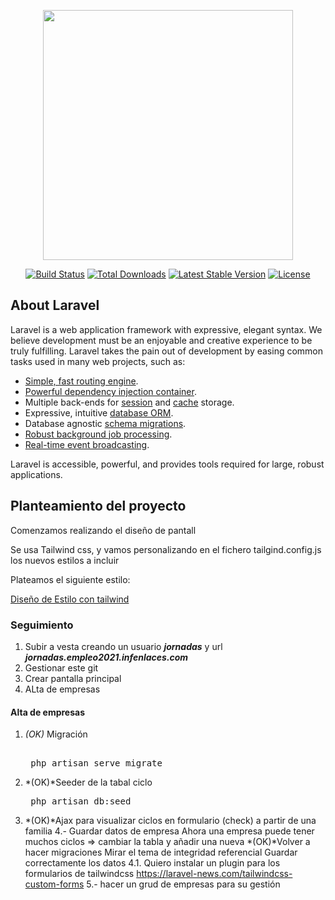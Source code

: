 <p align="center"><a href="https://laravel.com" target="_blank"><img src="https://raw.githubusercontent.com/laravel/art/master/logo-lockup/5%20SVG/2%20CMYK/1%20Full%20Color/laravel-logolockup-cmyk-red.svg" width="400"></a></p>

<p align="center">
<a href="https://travis-ci.org/laravel/framework"><img src="https://travis-ci.org/laravel/framework.svg" alt="Build Status"></a>
<a href="https://packagist.org/packages/laravel/framework"><img src="https://img.shields.io/packagist/dt/laravel/framework" alt="Total Downloads"></a>
<a href="https://packagist.org/packages/laravel/framework"><img src="https://img.shields.io/packagist/v/laravel/framework" alt="Latest Stable Version"></a>
<a href="https://packagist.org/packages/laravel/framework"><img src="https://img.shields.io/packagist/l/laravel/framework" alt="License"></a>
</p>

## About Laravel

Laravel is a web application framework with expressive, elegant syntax. We believe development must be an enjoyable and creative experience to be truly fulfilling. Laravel takes the pain out of development by easing common tasks used in many web projects, such as:

- [Simple, fast routing engine](https://laravel.com/docs/routing).
- [Powerful dependency injection container](https://laravel.com/docs/container).
- Multiple back-ends for [session](https://laravel.com/docs/session) and [cache](https://laravel.com/docs/cache) storage.
- Expressive, intuitive [database ORM](https://laravel.com/docs/eloquent).
- Database agnostic [schema migrations](https://laravel.com/docs/migrations).
- [Robust background job processing](https://laravel.com/docs/queues).
- [Real-time event broadcasting](https://laravel.com/docs/broadcasting).

Laravel is accessible, powerful, and provides tools required for large, robust applications.

## Planteamiento del proyecto

 Comenzamos realizando el diseño de pantall
  
 Se usa Tailwind css, y vamos personalizando en el fichero tailgind.config.js los nuevos estilos a incluir
 
 Plateamos el siguiente estilo:



[Diseño de Estilo con tailwind](./documentacion/diseño_estilo.md)
### Seguimiento
1. Subir a vesta creando un usuario ***jornadas*** y url ***jornadas.empleo2021.infenlaces.com***
2. Gestionar este git
3. Crear pantalla principal
4. ALta de empresas



#### Alta de empresas

1. *(OK)* Migración 
   <pre>  
    php artisan serve migrate
   </pre>
2. *(OK)*Seeder de la tabal ciclo
   <pre>
    php artisan db:seed
   </pre>
3. *(OK)*Ajax para visualizar  ciclos en formulario (check) a partir de una familia
4.- Guardar datos de empresa
    Ahora una empresa puede tener muchos ciclos => cambiar la tabla y añadir una nueva 
   *(OK)*Volver a hacer migraciones 
    Mirar el tema de integridad referencial
    Guardar correctamente los datos
4.1. Quiero instalar un plugin para los formularios de tailwindcss
   https://laravel-news.com/tailwindcss-custom-forms
5.- hacer un grud de empresas para su gestión    
